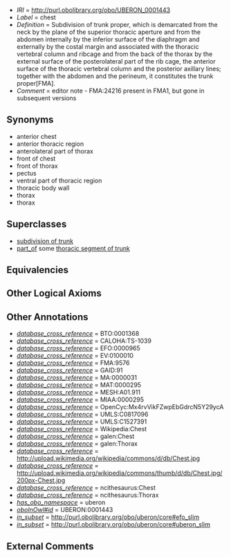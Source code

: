  * *IRI* = http://purl.obolibrary.org/obo/UBERON_0001443
 * *Label* = chest
 * *Definition* = Subdivision of trunk proper, which is demarcated from the neck by the plane of the superior thoracic aperture and from the abdomen internally by the inferior surface of the diaphragm and externally by the costal margin and associated with the thoracic vertebral column and ribcage and from the back of the thorax by the external surface of the posterolateral part of the rib cage, the anterior surface of the thoracic vertebral column and the posterior axillary lines; together with the abdomen and the perineum, it constitutes the trunk proper[FMA].
 * *Comment* = editor note - FMA:24216 present in FMA1, but gone in subsequent versions

## Synonyms

 * anterior chest
 * anterior thoracic region
 * anterolateral part of thorax
 * front of chest
 * front of thorax
 * pectus
 * ventral part of thoracic region
 * thoracic body wall
 * thorax
 * thorax

## Superclasses

 * [subdivision of trunk](../../UBERON/69/UBERON_0009569.md)
 * [part_of](../../BFO/50/BFO_0000050.md) some [thoracic segment of trunk](../../UBERON/15/UBERON_0000915.md)

## Equivalencies


## Other Logical Axioms


## Other Annotations

 * *[database_cross_reference](../../ef/oboInOwl#hasDbXref.md)* = BTO:0001368
 * *[database_cross_reference](../../ef/oboInOwl#hasDbXref.md)* = CALOHA:TS-1039
 * *[database_cross_reference](../../ef/oboInOwl#hasDbXref.md)* = EFO:0000965
 * *[database_cross_reference](../../ef/oboInOwl#hasDbXref.md)* = EV:0100010
 * *[database_cross_reference](../../ef/oboInOwl#hasDbXref.md)* = FMA:9576
 * *[database_cross_reference](../../ef/oboInOwl#hasDbXref.md)* = GAID:91
 * *[database_cross_reference](../../ef/oboInOwl#hasDbXref.md)* = MA:0000031
 * *[database_cross_reference](../../ef/oboInOwl#hasDbXref.md)* = MAT:0000295
 * *[database_cross_reference](../../ef/oboInOwl#hasDbXref.md)* = MESH:A01.911
 * *[database_cross_reference](../../ef/oboInOwl#hasDbXref.md)* = MIAA:0000295
 * *[database_cross_reference](../../ef/oboInOwl#hasDbXref.md)* = OpenCyc:Mx4rvVikFZwpEbGdrcN5Y29ycA
 * *[database_cross_reference](../../ef/oboInOwl#hasDbXref.md)* = UMLS:C0817096
 * *[database_cross_reference](../../ef/oboInOwl#hasDbXref.md)* = UMLS:C1527391
 * *[database_cross_reference](../../ef/oboInOwl#hasDbXref.md)* = Wikipedia:Chest
 * *[database_cross_reference](../../ef/oboInOwl#hasDbXref.md)* = galen:Chest
 * *[database_cross_reference](../../ef/oboInOwl#hasDbXref.md)* = galen:Thorax
 * *[database_cross_reference](../../ef/oboInOwl#hasDbXref.md)* = http://upload.wikimedia.org/wikipedia/commons/d/db/Chest.jpg
 * *[database_cross_reference](../../ef/oboInOwl#hasDbXref.md)* = http://upload.wikimedia.org/wikipedia/commons/thumb/d/db/Chest.jpg/200px-Chest.jpg
 * *[database_cross_reference](../../ef/oboInOwl#hasDbXref.md)* = ncithesaurus:Chest
 * *[database_cross_reference](../../ef/oboInOwl#hasDbXref.md)* = ncithesaurus:Thorax
 * *[has_obo_namespace](../../ce/oboInOwl#hasOBONamespace.md)* = uberon
 * *[oboInOwl#id](../../id/oboInOwl#id.md)* = UBERON:0001443
 * *[in_subset](../../et/oboInOwl#inSubset.md)* = http://purl.obolibrary.org/obo/uberon/core#efo_slim
 * *[in_subset](../../et/oboInOwl#inSubset.md)* = http://purl.obolibrary.org/obo/uberon/core#uberon_slim

## External Comments

